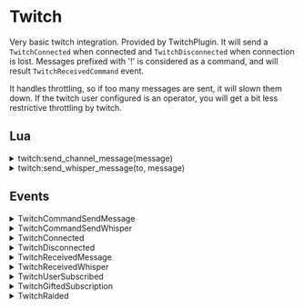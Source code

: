 ﻿# Twitch

Very basic twitch integration. Provided by TwitchPlugin. It will send a
`TwitchConnected` when connected and `TwitchDisconnected` when connection is
lost. Messages prefixed with '!' is considered as a command, and will result
`TwitchReceivedCommand` event.

It handles throttling, so if too many messages are sent, it will slown them
down.  If the twitch user configured is an operator, you will get a bit less
restrictive throttling by twitch.

## Lua

<details><summary>twitch:send_channel_message(message)</summary><br />
Sends a public message to the twitch channel configured in settings.

| Parameter | Type   | Description |
|:----------|:------:|:------------|
| message   | string |             |

```lua
twitch:send_channel_message("Hello people")
```

This function publishes `TwitchCommandSendMessage` event, that is handled by
TwitchPlugin.

This function is aliased as ``send_twitch_message`` (deprecated)
</details>

<details><summary>twitch:send_whisper_message(to, message)</summary><br />
Sends a public message to a  twitch user.

| Parameter | Type   | Description |
|:----------|:------:|:------------|
| to        | string | Recipient   |
| message   | string |             |

```lua
twitch:send_whisper_message("tntion", "Hello people")
```

This function publishes `TwitchCommandSendWhisper` event, that is handled by
TwitchPlugin.

This function is aliased as ``send_twitch_whisper`` (deprecated)
</details>

## Events

<details><summary>TwitchCommandSendMessage</summary><br />

Sends a message to the connected twitch channel.

| Name            | Type    | Description                                                       |
|:----------------|:-------:|:------------------------------------------------------------------|
| EventType       | string  | `TwitchCommandSendMessage` (constant)                             |
| ExcludeFromTxrx | boolean | false (constant)                                                  |
| Uptime          | integer | Time of when the message was sent via Eventbus (in milliseconds). |
| Message         | string  | Message                                                           |

**JSON Example:**
`{"EventType":"TwitchCommandSendMessage","ExcludeFromTxrx":false, "Uptime":1742,"Message":"Hello"}`
</details>

<details><summary>TwitchCommandSendWhisper</summary><br />

Sends a whisper to a user.

| Name            | Type    | Description                                                       |
|:----------------|:-------:|:------------------------------------------------------------------|
| EventType       | string  | `TwitchCommandSendWhisper` (constant)                             |
| ExcludeFromTxrx | boolean | false (constant)                                                  |
| Uptime          | integer | Time of when the message was sent via Eventbus (in milliseconds). |
| To              | string  | Message                                                           |
| Message         | string  | Message                                                           |

**JSON Example:**
`{"EventType":"TwitchCommandSendWhisper","ExcludeFromTxrx":false, "Uptime":1742,"To":"tntion", "Message":"Hello"}`
</details>

<details><summary>TwitchConnected</summary><br />
Published when we're connected to Twitch.

| Name            | Type    | Description                                                       |
|:----------------|:-------:|:------------------------------------------------------------------|
| EventType       | string  | `TwitchConnected` (constant)                                      |
| ExcludeFromTxrx | boolean | false (constant)                                                  |
| Uptime          | integer | Time of when the message was sent via Eventbus (in milliseconds). |

**JSON Example:**
`{"EventType":"TwitchConnected","ExcludeFromTxrx":false}`
</details>

<details><summary>TwitchDisconnected</summary><br />
We were disconnected from Twitch

| Name            | Type    | Description                                                       |
|:----------------|:-------:|:------------------------------------------------------------------|
| EventType       | string  | `TwitchDisconnected` (constant)                                   |
| ExcludeFromTxrx | boolean | false (constant)                                                  |
| Uptime          | integer | Time of when the message was sent via Eventbus (in milliseconds). |

**JSON Example:**
`{"EventType":"TwitchConnected","ExcludeFromTxrx":false, "Uptime":1742}`
</details>

<details><summary>TwitchReceivedMessage</summary><br />

A message received in the channel

| Name            | Type    | Description                                                       |
|:----------------|:-------:|:------------------------------------------------------------------|
| EventType       | string  | `TwitchReceivedMessage` (constant)                                |
| ExcludeFromTxrx | boolean | false (constant)                                                  |
| Uptime          | integer | Time of when the message was sent via Eventbus (in milliseconds). |
| From            | string  | Sender's username                                                 |
| Message         | boolean | Message typed                                                     |
| Moderator       | boolean | Is sender a (twitch) moderator?                                   |
| Subscriber      | boolean | Is sender a (twitch) subscriber?                                  |
| Vip             | boolean | Is sender a (twitch) VIP?                                         |
| Broadcaster     | boolean | Is sender a (twitch) broadcaster?                                 |

**JSON Example:**
`{"EventType":"TwitchReceivedMessage","ExcludeFromTxrx":false, "Uptime":1742,"From":"TNTion","Message":"!hello","Moderator":false,"Subscriber":false,"Vip":false,"Broadcaster":true}`
</details>

<details><summary>TwitchReceivedWhisper</summary><br />

A whisper received.

| Name            | Type    | Description                                                       |
|:----------------|:-------:|:------------------------------------------------------------------|
| EventType       | string  | `TwitchReceivedWhisper` (constant)                                |
| ExcludeFromTxrx | boolean | false (constant)                                                  |
| Uptime          | integer | Time of when the message was sent via Eventbus (in milliseconds). |
| From            | string  | Sender's username                                                 |
| Message         | boolean | Message typed                                                     |

**JSON Example:**
`{"EventType":"TwitchReceivedMessage","ExcludeFromTxrx":false, "Uptime":1742,"From":"TNTion","Message":"!hello"}`
</details>

<details><summary>TwitchUserSubscribed</summary><br />

A user subscribed or resubscribed to the stream

| Name             | Type    | Description                                                       |
|:-----------------|:-------:|:------------------------------------------------------------------|
| EventType        | string  | `TwitchUserSubscribed` (constant)                                 |
| ExcludeFromTxrx  | boolean | false (constant)                                                  |
| Uptime           | integer | Time of when the message was sent via Eventbus (in milliseconds). |
| Name             | string  | User (re)subscriping                                              |
| Message          | string  | User own message                                                  |
| SystemMessage    | string  | Twitch's  message                                                 |
| SubscriptionPlan | string  | One of `Prime`, `Tier1`, `Tier2` or `Tier3`                       |
| Months           | long    | Subscription length in months                                     |
</details>

<details><summary>TwitchGiftedSubscription</summary><br />

A user subscribed or resubscribed to the stream

| Name             | Type    | Description                                                       |
|:-----------------|:-------:|:------------------------------------------------------------------|
| EventType        | string  | `TwitchGiftedSubscription` (constant)                             |
| ExcludeFromTxrx  | boolean | false (constant)                                                  |
| Uptime           | integer | Time of when the message was sent via Eventbus (in milliseconds). |
| Gifter           | string  | User gifting sub (might be Anonymous)                             |
| SubscriptionPlan | string  | One of `Prime`, `Tier1`, `Tier2` or `Tier3`                       |
| SystemMessage    | string  | Twitch's  message                                                 |
| Recipient        | string  | Gift recipient                                                    |
</details>

<details><summary>TwitchRaided</summary><br />

A user subscribed or resubscribed to the stream

| Name            | Type    | Description                                                       |
|:----------------|:-------:|:------------------------------------------------------------------|
| EventType       | string  | `TwitchRaided` (constant)                                         |
| ExcludeFromTxrx | boolean | false (constant)                                                  |
| Uptime          | integer | Time of when the message was sent via Eventbus (in milliseconds). |
| Name            | string  | Who is raiding                                                    |
| ViewerCount     | int     | How many viewers does the raid bring                              |
</details>
